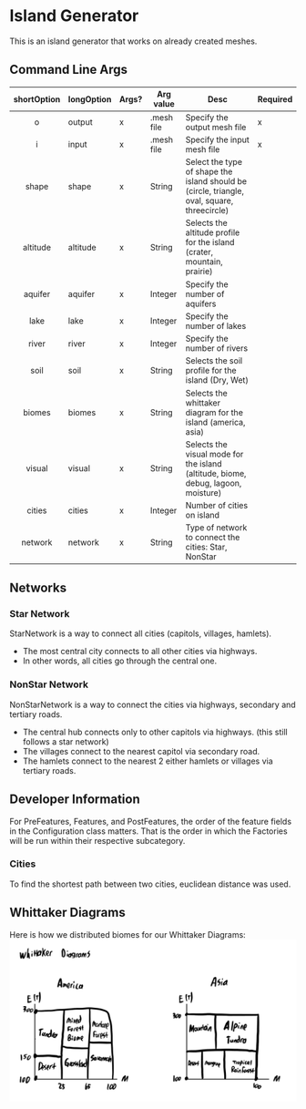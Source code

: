 # Island Generator

This is an island generator that works on already created meshes.

## Command Line Args
| shortOption | longOption | Args? | Arg value | Desc | Required |
|:--:|---------------|------|-------|-----|--------|
| o | output | x | .mesh file | Specify the output mesh file | x |
| i | input | x | .mesh file | Specify the input mesh file | x |
| shape | shape | x | String | Select the type of shape the island should be (circle, triangle, oval, square, threecircle) |  |
| altitude | altitude | x | String | Selects the altitude profile for the island (crater, mountain, prairie) |  |
| aquifer | aquifer | x | Integer | Specify the number of aquifers  |  |
| lake | lake | x | Integer | Specify the number of lakes  |  |
| river | river | x | Integer | Specify the number of rivers  |  |
| soil | soil | x | String | Selects the soil profile for the island (Dry, Wet) |  |
| biomes | biomes | x | String | Selects the whittaker diagram for the island (america, asia) |  |
| visual | visual | x | String | Selects the visual mode for the island (altitude, biome, debug, lagoon, moisture) |  |
| cities | cities | x | Integer | Number of cities on island |  |
| network | network | x | String | Type of network to connect the cities: Star, NonStar |  |

## Networks
### Star Network
StarNetwork is a way to connect all cities (capitols, villages, hamlets).
* The most central city connects to all other cities via highways.
* In other words, all cities go through the central one.

### NonStar Network
NonStarNetwork is a way to connect the cities via highways, secondary and tertiary roads.
* The central hub connects only to other capitols via highways. (this still follows a star network)
* The villages connect to the nearest capitol via secondary road.
* The hamlets connect to the nearest 2 either hamlets or villages via tertiary roads.

## Developer Information
For PreFeatures, Features, and PostFeatures, the order of the feature fields in the Configuration class matters. 
That is the order in which the Factories will be run within their respective subcategory.

### Cities
To find the shortest path between two cities, euclidean distance was used.

## Whittaker Diagrams 

Here is how we distributed biomes for our Whittaker Diagrams:
![Whittaker Diagram](whittaker.png)